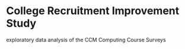 # College Recruitment Improvement Study
 exploratory data analysis of the CCM Computing Course Surveys
